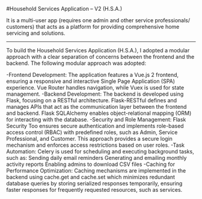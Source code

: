 #Household Services Application – V2 (H.S.A.) 

It is a multi-user app (requires one admin and other service professionals/ customers) that acts as a platform for providing comprehensive home servicing and solutions.

---

To build the Household Services Application (H.S.A.), I adopted a modular approach with a clear separation of concerns between the frontend and the backend. The following modular approach was adopted:

-Frontend Development: The application features a Vue.js 2 frontend, ensuring a responsive and interactive Single Page Application (SPA) experience. Vue Router handles navigation, while Vuex is used for state management.
-Backend Development: The backend is developed using Flask, focusing on a RESTful architecture. Flask-RESTful defines and manages APIs that act as the communication layer between the frontend and backend. Flask SQLAlchemy enables object-relational mapping (ORM) for interacting with the database.
-Security and Role Management: Flask Security Too ensures secure authentication and implements role-based access control (RBAC) with predefined roles, such as Admin, Service Professional, and Customer. This approach provides a secure login mechanism and enforces access restrictions based on user roles.
-Task Automation: Celery is used for scheduling and executing background tasks, such as: Sending daily email reminders Generating and emailing monthly activity reports Enabling admins to download CSV files
-Caching for Performance Optimization: Caching mechanisms are implemented in the backend using cache.get and cache.set which minimizes redundant database queries by storing serialized responses temporarily, ensuring faster responses for frequently requested resources, such as services.

